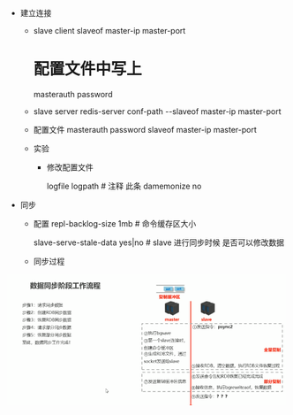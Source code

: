 + 建立连接
    + slave client
        slaveof master-ip master-port
        # 配置文件中写上
        masterauth password
    
    + slave server
        redis-server conf-path --slaveof master-ip master-port

    + 配置文件
        masterauth password
        slaveof master-ip master-port
    
    + 实验
        * 修改配置文件
            
            logfile logpath # 注释 此条
            damemonize no

+ 同步
    + 配置
        repl-backlog-size 1mb # 命令缓存区大小

        slave-serve-stale-data yes|no # slave 进行同步时候 是否可以修改数据

    + 同步过程

![img](./pic/数据同步阶段.png)